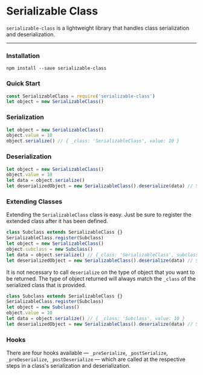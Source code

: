 # Serializable Class
`serializable-class` is a lightweight library that handles class serialization and deserialization.

---

### Installation
`npm install --save serializable-class`

### Quick Start
```javascript
const SerializableClass = require('serializable-class')
let object = new SerializableClass()
```

### Serialization
```javascript
let object = new SerializableClass()
object.value = 10
object.serialize() // { _class: 'SerializableClass', value: 10 }
```

### Deserialization
```javascript
let object = new SerializableClass()
object.value = 10
let data = object.serialize()
let deserializedObject = new SerializableClass().deserialize(data) // SerializableClass { value: 10 }
```

### Extending Classes
Extending the `SerializableClass` class is easy. Just be sure to register the extended class after it has been defined.
```javascript
class Subclass extends SerializableClass {}
SerializableClass.register(Subclass)
let object = new SerializableClass()
object.subclass = new Subclass()
let data = object.serialize() // {_class: 'SerializableClass', subclass: { _class: 'Subclass' } }
let deserializedObject = new SerializableClass().deserialize(data) // SerializableClass { subclass: Subclass {} }
```
It is not necessary to call `deserialize` on the type of object that you want to be returned. The type of object returned will always match the `_class` of the serialized class that is provided.
```javascript
class Subclass extends SerializableClass {}
SerializableClass.register(Subclass)
let object = new Subclass()
object.value = 10
let data = object.serialize() // { _class: 'Subclass', value: 10 }
let deserializedObject = new SerializableClass().deserialize(data) // Subclass { value: 10}
```

### Hooks
There are four hooks available — `_preSerialize`, `_postSerialize`, `_preDeserialize`, `_postDeserialize` — which are called at the respective steps in a class's serialization and deserialization.
